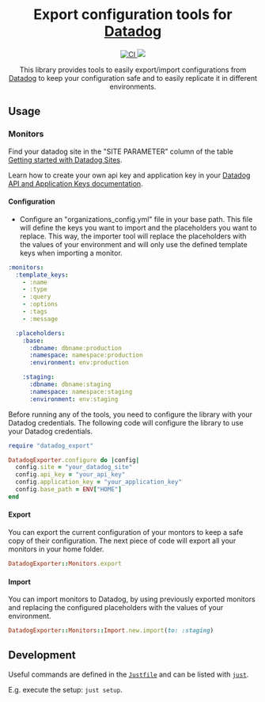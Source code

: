 <h1 align="center">
  Export configuration tools for <a href="https://www.datadoghq.com/">Datadog</a>
</h1>

<p align="center">
  <a href="https://github.com/datadog-tools/datadog-exporter/actions?query=branch%3Amain+">
    <img alt="CI" src="https://github.com/datadog-tools/datadog-exporter/actions/workflows/ci.yml/badge.svg" \>
  </a>

  <a href="https://codecov.io/gh/datadog-tools/datadog-exporter" >
    <img src="https://codecov.io/gh/datadog-tools/datadog-exporter/graph/badge.svg?token=RC9T5DVSW8"/>
  </a>

  <!--
  <a href="https://rubygems.org/gems/datadog-export">
    <img src="https://badge.fury.io/rb/datadog-export.svg" alt="Gem Version" height="18">
  </a>
  -->
</p>

<p align="center">
  This library provides tools to easily export/import configurations from <a href="https://www.datadoghq.com/">Datadog</a> to keep your configuration safe and to easily replicate it in different environments.
</p>

## Usage

### Monitors

Find your datadog site in the "SITE PARAMETER" column of the table [Getting started with Datadog Sites](https://docs.datadoghq.com/getting_started/site/#access-the-datadog-site).

Learn how to create your own api key and application key in your [Datadog API and Application Keys documentation](https://docs.datadoghq.com/account_management/api-app-keys/).

#### Configuration

- Configure an "organizations_config.yml" file in your base path. This file will define the keys you want to import and the placeholders you want to replace. This way, the importer tool will replace the placeholders with the values of your environment and will only use the defined template keys when importing a monitor.

```yaml
:monitors:
  :template_keys:
    - :name
    - :type
    - :query
    - :options
    - :tags
    - :message

  :placeholders:
    :base:
      :dbname: dbname:production
      :namespace: namespace:production
      :environment: env:production

    :staging:
      :dbname: dbname:staging
      :namespace: namespace:staging
      :environment: env:staging
```

Before running any of the tools, you need to configure the library with your Datadog credentials. The following code will configure the library to use your Datadog credentials.

```ruby
require "datadog_export"

DatadogExporter.configure do |config|
  config.site = "your_datadog_site"
  config.api_key = "your_api_key"
  config.application_key = "your_application_key"
  config.base_path = ENV["HOME"]
end
```

#### Export

You can export the current configuration of your montors to keep a safe copy of their configuration. The next piece of code will export all your monitors in your home folder.

```ruby
DatadogExporter::Monitors.export
```

#### Import

You can import monitors to Datadog, by using previously exported monitors and replacing the configured placeholders with the values of your environment.

```ruby
DatadogExporter::Monitors::Import.new.import(to: :staging)
```

## Development

Useful commands are defined in the [`Justfile`](Justfile) and can be listed with [`just`](https://github.com/casey/just).

E.g. execute the setup: `just setup`.
